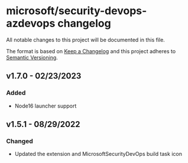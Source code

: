 # microsoft/security-devops-azdevops changelog
All notable changes to this project will be documented in this file.

The format is based on [Keep a Changelog](http://keepachangelog.com/) and this project adheres to [Semantic Versioning](http://semver.org/).

## v1.7.0 - 02/23/2023
### Added
- Node16 launcher support

## v1.5.1 - 08/29/2022
### Changed
- Updated the extension and MicrosoftSecurityDevOps build task icon